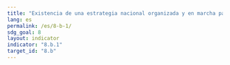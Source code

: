 ```yaml
---
title: "Existencia de una estrategia nacional organizada y en marcha para el empleo de los jóvenes, como estrategia independiente o como parte de una estrategia nacional de empleo"
lang: es
permalink: /es/8-b-1/
sdg_goal: 8
layout: indicator
indicator: "8.b.1"
target_id: "8.b"
---
```


